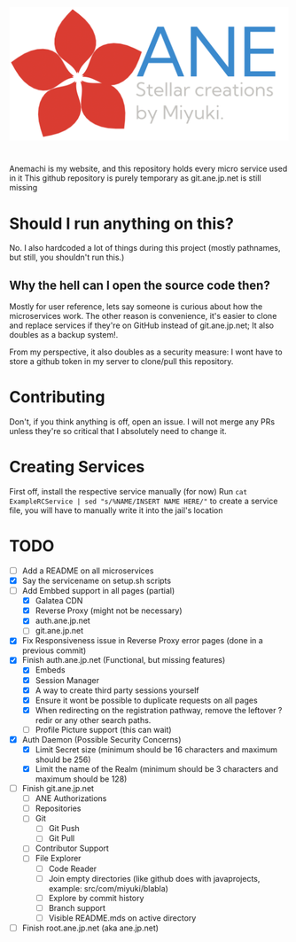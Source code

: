 ![ANE Logo](GalateaCDN/default/images/logos/ane-logo-final.png)

#

Anemachi is my website, and this repository holds every micro service used in it
This github repository is purely temporary as git.ane.jp.net is still missing

# Should I run anything on this?

No. I also hardcoded a lot of things during this project (mostly pathnames, but still, you shouldn't run this.)

## Why the hell can I open the source code then?

Mostly for user reference, lets say someone is curious about how the microservices work.
The other reason is convenience, it's easier to clone and replace services if they're on GitHub instead of git.ane.jp.net;
It also doubles as a backup system!.

From my perspective, it also doubles as a security measure: I wont have to store a github token in my server to clone/pull this repository.

# Contributing

Don't, if you think anything is off, open an issue.
I will not merge any PRs unless they're so critical that I absolutely need to change it.

# Creating Services

First off, install the respective service manually (for now)
Run `cat ExampleRCService | sed "s/%NAME/INSERT NAME HERE/"` to create a service file, you will have to manually write it into the jail's location

# TODO

- [ ] Add a README on all microservices
- [x] Say the servicename on setup.sh scripts
- [ ] Add Embbed support in all pages (partial)
  - [x] Galatea CDN
  - [x] Reverse Proxy (might not be necessary)
  - [x] auth.ane.jp.net
  - [ ] git.ane.jp.net
- [x] Fix Responsiveness issue in Reverse Proxy error pages (done in a previous commit)
- [x] Finish auth.ane.jp.net (Functional, but missing features)
  - [x] Embeds
  - [x] Session Manager
  - [x] A way to create third party sessions yourself
  - [x] Ensure it wont be possible to duplicate requests on all pages
  - [x] When redirecting on the registration pathway, remove the leftover ?redir or any other search paths.
  - [ ] Profile Picture support (this can wait)
- [x] Auth Daemon (Possible Security Concerns)
  - [x] Limit Secret size (minimum should be 16 characters and maximum should be 256)
  - [x] Limit the name of the Realm (minimum should be 3 characters and maximum should be 128)
- [ ] Finish git.ane.jp.net
  - [ ] ANE Authorizations
  - [ ] Repositories
  - [ ] Git
    - [ ] Git Push
    - [ ] Git Pull
  - [ ] Contributor Support
  - [ ] File Explorer
    - [ ] Code Reader
    - [ ] Join empty directories (like github does with javaprojects, example: src/com/miyuki/blabla)
    - [ ] Explore by commit history
    - [ ] Branch support
    - [ ] Visible README.mds on active directory
- [ ] Finish root.ane.jp.net (aka ane.jp.net)
